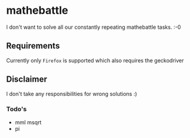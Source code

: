 # mathebattle

I don't want to solve all our constantly repeating mathebattle tasks. :-0


## Requirements
Currently only `Firefox` is supported which also requires the geckodriver

## Disclaimer
I don't take any responsibilities for wrong solutions :)

### Todo's
- mml msqrt
- pi